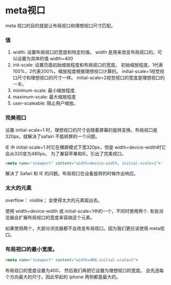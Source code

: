# meta视口

meta 视口的目的就是让布局视口和理想视口尺寸匹配。

### 值
1. width: 设置布局视口的宽度和特定的值。
width 是用来改变布局视口的。可以设置为具体的值 width=400
2. init-scale: 设置页面初始缩放程度和布局视口的宽度。
初始缩放程度。1代表100%，2代表200%。缩放程度根据理想视口计算的。
initial-scale=1视觉视口尺寸和理想视口的尺寸一样。
initial-scale=2视觉视口的宽度是理想视口的一半。
3. minimum-scale: 最小缩放程度.
4. maximum-scale: 最大缩放程度
5. user-scaleable: 阻止用户缩放。


### 完美视口
设置 initial-scale=1 时，理想视口的尺寸会随着屏幕的旋转变换。布局视口是 320px。就解决了safairi 不能转屏的一个问题。

IE 中 initial-scale=1 时它在横屏模式下宽320px，但是 width=device-width时它会从320变为480px。 为了兼容苹果和IE。引出了完美视口。
```html
<meta name="viewport" content="width=device-width, initial-scale=1">
```
解决了 Safari 和 IE 的问题。布局视口在设备旋转的时候作出响应。


### 太大的元素
overflow： visible； 会使得太大的元素超出去。

使用 width=device-width 或 initial-scale=1中的一个，不同时使用两个. 有些浏览器会扩展布局视口的宽度来容纳这个元素。

如果使用两个，大部分浏览器都不会改变布局视口。因为我们更应该使用 meta视口。

### 布局视口的最小宽度。
```html
<meta name="viewport" content="width=400,initial-scale=1">
```
布局视口的宽度设置为400， 然后我们再把它设置为理想视口的宽度。
会先选每个方向最大的尺寸。因此早起的 iphone 两侧都是最大的。

